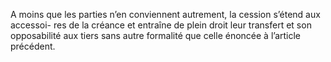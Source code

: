A moins que les parties n’en conviennent autrement, la cession s’étend aux accessoi-
res de la créance et entraîne de plein droit leur transfert et son opposabilité aux tiers sans autre
formalité que celle énoncée à l’article précédent.